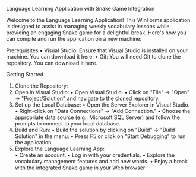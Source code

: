 Language Learning Application with Snake Game Integration

Welcome to the Language Learning Application! This WinForms application is designed to assist in managing weekly vocabulary lessons while providing an engaging Snake game for a delightful break. Here's how you can compile and run the application on a new machine:

Prerequisites
•	Visual Studio: Ensure that Visual Studio is installed on your machine. You can download it here.
•	Git: You will need Git to clone the repository. You can download it here.

Getting Started
1.	Clone the Repository:
2.	Open in Visual Studio:
•	Open Visual Studio.
•	Click on "File" -> "Open" -> "Project/Solution" and navigate to the cloned repository.
3.	Set up the Local Database:
•	Open the Server Explorer in Visual Studio.
•	Right-click on "Data Connections" -> "Add Connection."
•	Choose the appropriate data source (e.g., Microsoft SQL Server) and follow the prompts to connect to your local database.
4.	Build and Run:
•	Build the solution by clicking on "Build" -> "Build Solution" in the menu.
•	Press F5 or click on "Start Debugging" to run the application.
5.	Explore the Language Learning App:   
•	Create an account.
•	Log in with your credentials.
•	Explore the vocabulary management features and add new words.
•	Enjoy a break with the integrated Snake game in your Web browser

